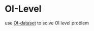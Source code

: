 # OI-Level

use [OI-dataset][OIDB] to solve OI level problem

[OIDB]: https://github.com/Liuxg16/jumper-codes
